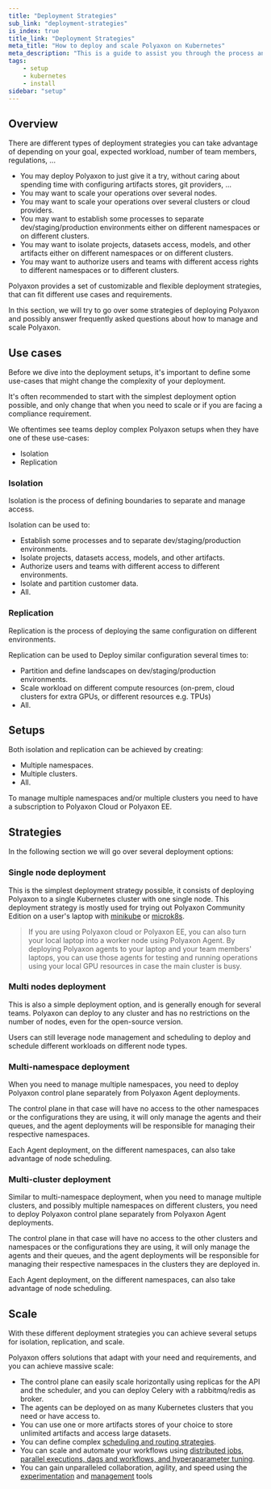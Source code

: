 ```yaml
---
title: "Deployment Strategies"
sub_link: "deployment-strategies"
is_index: true
title_link: "Deployment Strategies"
meta_title: "How to deploy and scale Polyaxon on Kubernetes"
meta_description: "This is a guide to assist you through the process and strategies of deploying and scaling a Polyaxon."
tags:
    - setup
    - kubernetes
    - install
sidebar: "setup"
---
```


## Overview

There are different types of deployment strategies you can take advantage of depending on your goal, expected workload, number of team members, regulations, ...
  * You may deploy Polyaxon to just give it a try, without caring about spending time with configuring artifacts stores, git providers, ...
  * You may want to scale your operations over several nodes.
  * You may want to scale your operations over several clusters or cloud providers.
  * You may want to establish some processes to separate dev/staging/production environments either on different namespaces or on different clusters.
  * You may want to isolate projects, datasets access, models, and other artifacts either on different namespaces or on different clusters.
  * You may want to authorize users and teams with different access rights to different namespaces or to different clusters.

Polyaxon provides a set of customizable and flexible deployment strategies, that can fit different use cases and requirements.

In this section, we will try to go over some strategies of deploying Polyaxon and possibly answer frequently asked questions about how to manage and scale Polyaxon.

## Use cases

Before we dive into the deployment setups, it's important to define some use-cases that might change the complexity of your deployment.

It's often recommended to start with the simplest deployment option possible, and only change that when you need to scale or if you are facing a compliance requirement.

We oftentimes see teams deploy complex Polyaxon setups when they have one of these use-cases:
 * Isolation
 * Replication
 
### Isolation

Isolation is the process of defining boundaries to separate and manage access.

Isolation can be used to:
  
  * Establish some processes and to separate dev/staging/production environments.
  * Isolate projects, datasets access, models, and other artifacts.
  * Authorize users and teams with different access to different environments.
  * Isolate and partition customer data. 
  * All.


### Replication

Replication is the process of deploying the same configuration on different environments.

Replication can be used to Deploy similar configuration several times to:
  
  * Partition and define landscapes on dev/staging/production environments.
  * Scale workload on different compute resources (on-prem, cloud clusters for extra GPUs, or different resources e.g. TPUs)
  * All.


## Setups

Both isolation and replication can be achieved by creating:

  * Multiple namespaces.
  * Multiple clusters.
  * All.

To manage multiple namespaces and/or multiple clusters you need to have a subscription to Polyaxon Cloud or Polyaxon EE. 

## Strategies 

In the following section we will go over several deployment options: 

### Single node deployment

This is the simplest deployment strategy possible, it consists of deploying Polyaxon to a single Kubernetes cluster with one single node.
This deployment strategy is mostly used for trying out Polyaxon Community Edition on a user's laptop with [minikube](https://github.com/kubernetes/minikube) or [microk8s](https://microk8s.io/).

> If you are using Polyaxon cloud or Polyaxon EE, you can also turn your local laptop into a worker node using Polyaxon Agent. 
By deploying Polyaxon agents to your laptop and your team members' laptops, you can use those agents for 
testing and running operations using your local GPU resources in case the main cluster is busy.  

### Multi nodes deployment

This is also a simple deployment option, and is generally enough for several teams. 
Polyaxon can deploy to any cluster and has no restrictions on the number of nodes, even for the open-source version. 

Users can still leverage node management and scheduling to deploy and schedule different workloads on different node types.

### Multi-namespace deployment

When you need to manage multiple namespaces, you need to deploy Polyaxon control plane separately from Polyaxon Agent deployments.

The control plane in that case will have no access to the other namespaces or the configurations they are using, 
it will only manage the agents and their queues, and the agent deployments will be responsible for managing their respective namespaces.

Each Agent deployment, on the different namespaces, can also take advantage of node scheduling.

### Multi-cluster deployment

Similar to multi-namespace deployment, when you need to manage multiple clusters, and possibly multiple namespaces on different clusters, 
you need to deploy Polyaxon control plane separately from Polyaxon Agent deployments.

The control plane in that case will have no access to the other clusters and namespaces or the configurations they are using, 
it will only manage the agents and their queues, and the agent deployments will be responsible for managing their respective namespaces in the clusters they are deployed in.

Each Agent deployment, on the different namespaces, can also take advantage of node scheduling.

## Scale

With these different deployment strategies you can achieve several setups for isolation, replication, and scale.

Polyaxon offers solutions that adapt with your need and requirements, and you can achieve massive scale:
 
 * The control plane can easily scale horizontally using replicas for the API and the scheduler, and you can deploy Celery with a rabbitmq/redis as broker.
 * The agents can be deployed on as many Kubernetes clusters that you need or have access to.
 * You can use one or more artifacts stores of your choice to store unlimited artifacts and access large datasets.
 * You can define complex [scheduling and routing strategies](/docs/core/scheduling-strategies/).
 * You can scale and automate your workflows using [distributed jobs](/docs/experimentation/distributed/), [parallel executions, dags and workflows, and hyperaparameter tuning](/docs/automation/).
 * You can gain unparalleled collaboration, agility, and speed using the [experimentation](/docs/experimentation/) and [management](/docs/management/) tools
